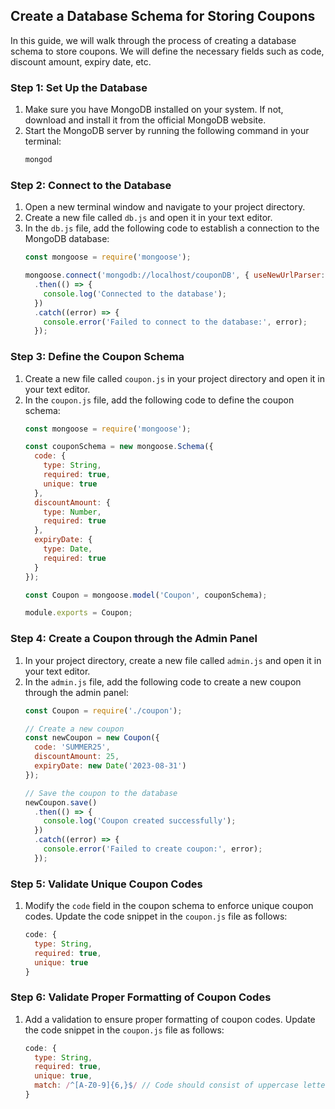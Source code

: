 

## Create a Database Schema for Storing Coupons

In this guide, we will walk through the process of creating a database schema to store coupons. We will define the necessary fields such as code, discount amount, expiry date, etc.

### Step 1: Set Up the Database

1. Make sure you have MongoDB installed on your system. If not, download and install it from the official MongoDB website.
2. Start the MongoDB server by running the following command in your terminal:
   ```bash
   mongod
   ```

### Step 2: Connect to the Database

1. Open a new terminal window and navigate to your project directory.
2. Create a new file called `db.js` and open it in your text editor.
3. In the `db.js` file, add the following code to establish a connection to the MongoDB database:
   ```javascript
   const mongoose = require('mongoose');

   mongoose.connect('mongodb://localhost/couponDB', { useNewUrlParser: true, useUnifiedTopology: true })
     .then(() => {
       console.log('Connected to the database');
     })
     .catch((error) => {
       console.error('Failed to connect to the database:', error);
     });
   ```

### Step 3: Define the Coupon Schema

1. Create a new file called `coupon.js` in your project directory and open it in your text editor.
2. In the `coupon.js` file, add the following code to define the coupon schema:
   ```javascript
   const mongoose = require('mongoose');

   const couponSchema = new mongoose.Schema({
     code: {
       type: String,
       required: true,
       unique: true
     },
     discountAmount: {
       type: Number,
       required: true
     },
     expiryDate: {
       type: Date,
       required: true
     }
   });

   const Coupon = mongoose.model('Coupon', couponSchema);

   module.exports = Coupon;
   ```

### Step 4: Create a Coupon through the Admin Panel

1. In your project directory, create a new file called `admin.js` and open it in your text editor.
2. In the `admin.js` file, add the following code to create a new coupon through the admin panel:
   ```javascript
   const Coupon = require('./coupon');

   // Create a new coupon
   const newCoupon = new Coupon({
     code: 'SUMMER25',
     discountAmount: 25,
     expiryDate: new Date('2023-08-31')
   });

   // Save the coupon to the database
   newCoupon.save()
     .then(() => {
       console.log('Coupon created successfully');
     })
     .catch((error) => {
       console.error('Failed to create coupon:', error);
     });
   ```

### Step 5: Validate Unique Coupon Codes

1. Modify the `code` field in the coupon schema to enforce unique coupon codes. Update the code snippet in the `coupon.js` file as follows:
   ```javascript
   code: {
     type: String,
     required: true,
     unique: true
   }
   ```

### Step 6: Validate Proper Formatting of Coupon Codes

1. Add a validation to ensure proper formatting of coupon codes. Update the code snippet in the `coupon.js` file as follows:
   ```javascript
   code: {
     type: String,
     required: true,
     unique: true,
     match: /^[A-Z0-9]{6,}$/ // Code should consist of uppercase letters and numbers, minimum length of 6
   }
   ```

